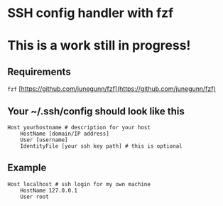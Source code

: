 # SSH config handler with fzf
# This is a work still in progress!

## Requirements
`fzf` 
[https://github.com/junegunn/fzf](https://github.com/junegunn/fzf)

## Your ~/.ssh/config should look like this
```shell
Host yourhostname # description for your host
    HostName [domain/IP address]
    User [username]
    IdentityFile [your ssh key path] # this is optional
```

## Example
```shell
Host localhost # ssh login for my own machine
    HostName 127.0.0.1
    User root
```
